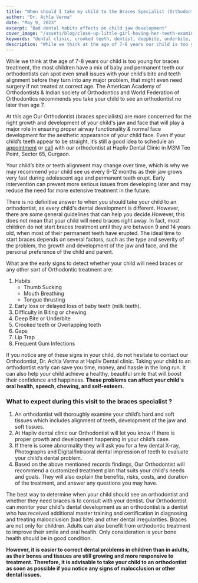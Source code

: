 ```yaml
---
title: "When should I take my child to the Braces Specialist (Orthodontist)?"
author: "Dr. Achla Verma"
date: "May 9, 2023"
excerpt: "Bad dental habits effects on child jaw development"
cover_image: "/assets/blog/close-up-little-girl-having-her-teeth-examined-by-dentist.webp"
keywords: "dental clinic, crooked teeth, dentist, deepbite, underbite, orthodontist, braces, children, adolescent age,tongue thrusting,thumb sucking,mouth breathing,braces specialists, sector 65, gurgaon,clinic in gurgaon,M3M Tee point"
description: "While we think at the age of 7-8 years our child is too young for braces treatment, the most children have a mix of baby and permanent teeth our orthodontists can spot even small issues with your child’s bite and teeth alignment before they turn into any major problem, that might even need surgery if not treated at correct age."
---
```


While we think at the age of 7-8 years our child is too young for braces treatment, the most children have a mix of baby and permanent teeth our orthodontists can spot even small issues with your child’s bite and teeth alignment before they turn into any major problem, that might even need surgery if not treated at correct age. The American Academy of Orthodontists & Indian society of  Orthodontics and World Federation of Orthodontics recommends you take your child to see an orthodontist no later than age 7. 

At this age Our Orthodontist (braces specialists) are more concerned for the right growth and development of your child's jaw and face that will play a major role in ensuring proper airway functionality & normal face development for the aesthetic appearance of your child face. Even if your child’s teeth appear to be straight, it’s still a good idea to schedule an [appointment](/appointment) or [call](tel:+919810471255) with our orthodontist at Hapliv Dental Clinic in M3M Tee Point, Sector 65, Gurgaon. 

Your child’s bite or teeth alignment may change over time, which is why we may recommend your child see us every 6-12 months as their jaw grows very fast during adolescent age and permanent teeth erupt. Early intervention can prevent more serious issues from developing later and may reduce the need for more extensive treatment in the future.

There is no definitive answer to when you should take your child to an orthodontist, as every child's dental development is different. However, there are some general guidelines that can help you decide.However, this does not mean that your child will need braces right away. In fact, most children do not start braces treatment until they are between 9 and 14 years old, when most of their permanent teeth have erupted. The ideal time to start braces depends on several factors, such as the type and severity of the problem, the growth and development of the jaw and face, and the personal preference of the child and parent.

What are the early signs to detect whether your child will need braces or any other sort of Orthodontic treatment are:

1. Habits 
    - Thumb Sucking
    - Mouth Breathing 
    - Tongue thrusting
2. Early loss or delayed loss of baby teeth (milk teeth).
3. Difficulty in Biting or chewing 
4. Deep Bite or Underbite
5. Crooked teeth or Overlapping teeth
6. Gaps
7. Lip Trap
8. Frequent Gum Infections

If you notice any of these signs in your child, do not hesitate to contact our Orthodontist, Dr. Achla Verma at Hapliv Dental clinic. Taking your child to an orthodontist early can save you time, money, and hassle in the long run. It can also help your child achieve a healthy, beautiful smile that will boost their confidence and happiness. **These problems can affect your child's oral health, speech, chewing, and self-esteem.**


### What to expect during this visit to the braces specialist ?
1. An orthodontist will thoroughly examine your child’s hard and soft tissues which includes alignment of teeth, development of the jaw and soft tissues.
2. At Hapliv dental clinic our Orthodontist will let you know if there is proper growth and development happening in your child’s case. 
3. If there is some abnormality they will ask you for a few dental X-ray, Photographs and Digital/Intraoral dental impression of teeth to evaluate your child’s dental problem.
4. Based on the above mentioned records findings, Our Orthodontist will recommend a customized treatment plan that suits your child's needs and goals. They will also explain the benefits, risks, costs, and duration of the treatment, and answer any questions you may have.

The best way to determine when your child should see an orthodontist and whether they need braces is to consult with your dentist. Our Orthodontist can monitor your child's dental development as an orthodontist is a dentist who has received additional master training and certification in diagnosing and treating malocclusion (bad bite) and other dental irregularities. Braces are not only for children. Adults can also benefit from orthodontic treatment to improve their smile and oral health. Only consideration is your bone health should be in good condition. 

**However, it is easier to correct dental problems in children than in adults, as their bones and tissues are still growing and more responsive to treatment. Therefore, it is advisable to take your child to an orthodontist as soon as possible if you notice any signs of malocclusion or other dental issues.**